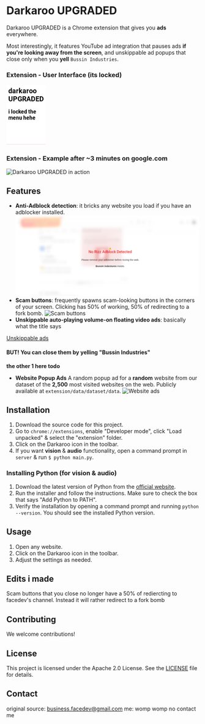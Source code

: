# Darkaroo UPGRADED

Darkaroo UPGRADED is a Chrome extension that gives you **ads** everywhere. 

Most interestingly, it features YouTube ad integration that pauses ads **if you're looking away from the screen**, and unskippable ad popups that close only when you **yell** `Bussin Industries`.

### Extension - User Interface (its locked)
![Darkaroo UPGRADED user interface](github_assets/cover.png)
### Extension - Example after ~3 minutes on google.com
![Darkaroo UPGRADED in action](github_assets/website.png)

## Features

- **Anti-Adblock detection**: it bricks any website you load if you have an adblocker installed.
![Adblocker](github_assets/adblocker.png)
- **Scam buttons**: frequently spawns scam-looking buttons in the corners of your screen. Clicking has 50% of working, 50% of redirecting to a fork bomb.
![Scam buttons](github_assets/scams.gif)
- **Unskippable auto-playing volume-on floating video ads**: basically what the title says

[Unskippable ads](https://redoweb.rf.gd/ads.webm)

#### BUT! You can close them by yelling "Bussin Industries"

**the other 1 here todo**

- **Website Popup Ads**
A random popup ad for a **random** website from our dataset of the **2,500** most visited websites on the web. Publicly available at `extension/data/dataset/data`.
![Website ads](github_assets/websites.png)
## Installation

1. Download the source code for this project.
2. Go to `chrome://extensions`, enable "Developer mode", click "Load unpacked" & select the "extension" folder.
3. Click on the Darkaroo icon in the toolbar.
4. If you want **vision** & **audio** functionality, open a command prompt in `server` & run `$ python main.py`.

### Installing Python (for vision & audio)

1. Download the latest version of Python from the [official website](https://www.python.org/downloads/).
2. Run the installer and follow the instructions. Make sure to check the box that says "Add Python to PATH".
3. Verify the installation by opening a command prompt and running `python --version`. You should see the installed Python version.

## Usage

1. Open any website.
2. Click on the Darkaroo icon in the toolbar.
3. Adjust the settings as needed.

## Edits i made

Scam buttons that you close no longer have a 50% of rediercting to facedev's channel. Instead it will rather redirect to a fork bomb

## Contributing

We welcome contributions!

## License

This project is licensed under the Apache 2.0 License. See the [LICENSE](LICENSE) file for details.

## Contact

original source: business.facedev@gmail.com
me: womp womp no contact me
